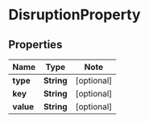 # DisruptionProperty

## Properties

Name | Type | Note
---- | ---- | ----
**type** | **String** | [optional] 
**key** | **String** | [optional] 
**value** | **String** | [optional] 

